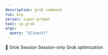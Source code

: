 ```yaml
---
description: grok command
run: mcp
server: super-prompt
tool: sp.grok
args:
  query: "${input}"
---
```


🧠 Grok Session
Session-only Grok optimization
